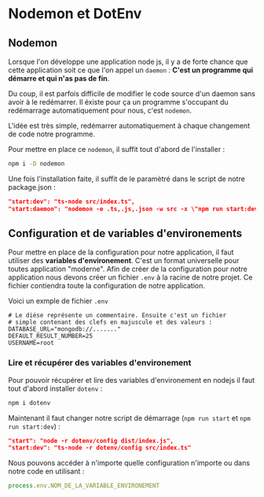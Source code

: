 # Nodemon et DotEnv

## Nodemon

Lorsque l'on développe une application node js, il y a de forte chance que cette application soit ce que l'on appel un `daemon` : **C'est un programme qui démarre et qui n'as pas de fin**.

Du coup, il est parfois difficile de modifier le code source d'un daemon sans avoir à le redémarrer. Il éxiste pour ça un programme s'occupant du redémarrage automatiquement pour nous, c'est `nodemon`.

L'idée est très simple, redémarrer automatiquement à chaque changement de code notre programme.

Pour mettre en place ce `nodemon`, il suffit tout d'abord de l'installer :

```bash
npm i -D nodemon
```

Une fois l'installation faite, il suffit de le paramètré dans le script de notre package.json :

```json
"start:dev": "ts-node src/index.ts",
"start:daemon": "nodemon -e .ts,.js,.json -w src -x \"npm run start:dev\""
```

## Configuration et de variables d'environements

Pour mettre en place de la configuration pour notre application, il faut utiliser des **variables d'environement**. C'est un format universelle pour toutes application "moderne". Afin de créer de la configuration pour notre application nous devons créer un fichier `.env` à la racine de notre projet. Ce fichier contiendra toute la configuration de notre application.

Voici un exmple de fichier `.env`

```env
# Le diése représente un commentaire. Ensuite c'est un fichier
# simple contenant des clefs en majuscule et des valeurs :
DATABASE_URL="mongodb://......."
DEFAULT_RESULT_NUMBER=25
USERNAME=root
```

### Lire et récupérer des variables d'environement

Pour pouvoir récupérer et lire des variables d'environement en nodejs il faut tout d'abord installer `dotenv` :

```bash
npm i dotenv
```

Maintenant il faut changer notre script de démarrage (`npm run start` et `npm run start:dev`) :

```json
"start": "node -r dotenv/config dist/index.js",
"start:dev": "ts-node -r dotenv/config src/index.ts"
```

Nous pouvons accéder à n'importe quelle configuration n'importe ou dans notre code en utilisant :

```ts
process.env.NOM_DE_LA_VARIABLE_ENVIRONEMENT
```
